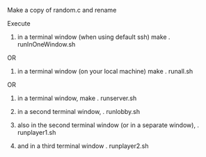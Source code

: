 Make a copy of random.c and rename 

Execute
1. in a terminal window (when using default ssh)
make 
. runInOneWindow.sh

OR 
1. in a terminal window (on your local machine)
make
. runall.sh

OR 
1. in a terminal window, 
make 
. runserver.sh 

2. in a second terminal window,
. runlobby.sh

3. also in the second terminal window (or in a separate window),
. runplayer1.sh 

4. and in a third terminal window
. runplayer2.sh

